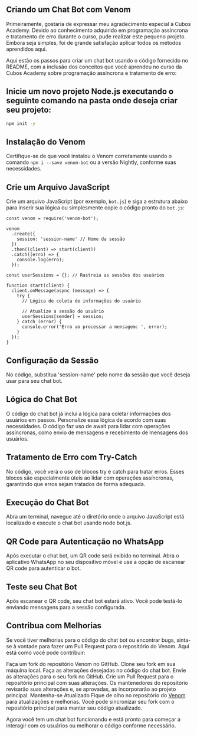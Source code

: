 ## Criando um Chat Bot com Venom

Primeiramente, gostaria de expressar meu agradecimento especial à Cubos Academy. Devido ao conhecimento adquirido em programação assíncrona e tratamento de erro durante o curso, pude realizar este pequeno projeto. Embora seja simples, foi de grande satisfação aplicar todos os métodos aprendidos aqui.

Aqui estão os passos para criar um chat bot usando o código fornecido no README, com a inclusão dos conceitos que você aprendeu no curso da Cubos Academy sobre programação assíncrona e tratamento de erro:

## Inicie um novo projeto Node.js executando o seguinte comando na pasta onde deseja criar seu projeto:

```bash
npm init -y
```

## Instalação do Venom

Certifique-se de que você instalou o Venom corretamente usando o comando `npm i --save venom-bot` ou a versão Nightly, conforme suas necessidades.

## Crie um Arquivo JavaScript

Crie um arquivo JavaScript (por exemplo, `bot.js`) e siga a estrutura abaixo para inserir sua lógica ou simplesmente copie o código pronto do `bot.js`:

```
const venom = require('venom-bot');

venom
  .create({
    session: 'session-name' // Nome da sessão
  })
  .then((client) => start(client))
  .catch((erro) => {
    console.log(erro);
  });

const userSessions = {}; // Rastreia as sessões dos usuários

function start(client) {
  client.onMessage(async (message) => {
    try {
      // Lógica de coleta de informações do usuário

      // Atualize a sessão do usuário
      userSessions[sender] = session;
    } catch (error) {
      console.error('Erro ao processar a mensagem: ', error);
    }
  });
}

```
## Configuração da Sessão
No código, substitua 'session-name' pelo nome da sessão que você deseja usar para seu chat bot.

## Lógica do Chat Bot
O código do chat bot já inclui a lógica para coletar informações dos usuários em passos. Personalize essa lógica de acordo com suas necessidades. O código faz uso de await para lidar com operações assíncronas, como envio de mensagens e recebimento de mensagens dos usuários.

## Tratamento de Erro com Try-Catch
No código, você verá o uso de blocos try e catch para tratar erros. Esses blocos são especialmente úteis ao lidar com operações assíncronas, garantindo que erros sejam tratados de forma adequada.

## Execução do Chat Bot
Abra um terminal, navegue até o diretório onde o arquivo JavaScript está localizado e execute o chat bot usando node bot.js.

## QR Code para Autenticação no WhatsApp
Após executar o chat bot, um QR code será exibido no terminal. Abra o aplicativo WhatsApp no seu dispositivo móvel e use a opção de escanear QR code para autenticar o bot.

## Teste seu Chat Bot
Após escanear o QR code, seu chat bot estará ativo. Você pode testá-lo enviando mensagens para a sessão configurada.

## Contribua com Melhorias
Se você tiver melhorias para o código do chat bot ou encontrar bugs, sinta-se à vontade para fazer um Pull Request para o repositório do Venom. Aqui está como você pode contribuir:

Faça um fork do repositório Venom no GitHub.
Clone seu fork em sua máquina local.
Faça as alterações desejadas no código do chat bot.
Envie as alterações para o seu fork no GitHub.
Crie um Pull Request para o repositório principal com suas alterações.
Os mantenedores do repositório revisarão suas alterações e, se aprovadas, as incorporarão ao projeto principal.
Mantenha-se Atualizado
Fique de olho no repositório do [Venom](https://docs.orkestral.io/venom) para atualizações e melhorias. Você pode sincronizar seu fork com o repositório principal para manter seu código atualizado.

Agora você tem um chat bot funcionando e está pronto para começar a interagir com os usuários ou melhorar o código conforme necessário.
